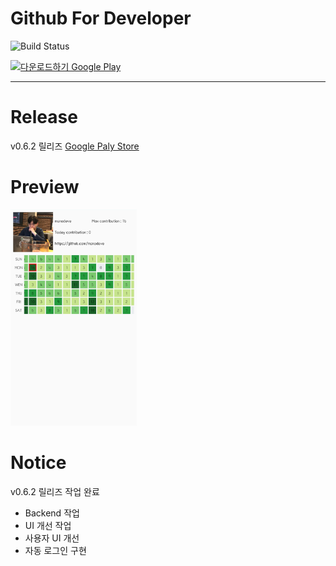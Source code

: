 # Github For Developer
![Build Status](https://travis-ci.org/msnodeve/Github-for-Developer.svg?branch=master)

<a href='https://play.google.com/store/apps/details?id=com.seok.gitfordeveloper&pcampaignid=MKT-Other-global-all-co-prtnr-py-PartBadge-Mar2515-1'><img alt='다운로드하기 Google Play' src='https://play.google.com/intl/ko/badges/images/generic/ko_badge_web_generic.png' width="20%"/></a>

***

# Release
v0.6.2 릴리즈 [Google Paly Store](https://play.google.com/store/apps/details?id=com.seok.gitfordeveloper)

# Preview

<img src="./img/preview01.jpeg" width="40%" height="40%">


# Notice

v0.6.2 릴리즈 작업 완료
- Backend 작업
- UI 개선 작업
- 사용자 UI 개선
- 자동 로그인 구현
